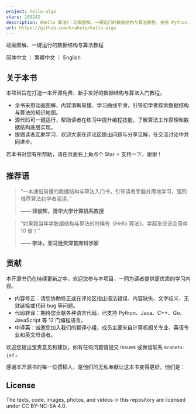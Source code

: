 ```yaml
---
project: hello-algo
stars: 109242
description: 《Hello 算法》：动画图解、一键运行的数据结构与算法教程。支持 Python, Java, C++, C, C#, JS, Go, Swift, Rust, Ruby, Kotlin, TS, Dart 代码。简体版和繁体版同步更新，English version ongoing
url: https://github.com/krahets/hello-algo
---
```


  
动画图解、一键运行的数据结构与算法教程

简体中文 ｜ 繁體中文 ｜ English

关于本书
----

本项目旨在打造一本开源免费、新手友好的数据结构与算法入门教程。

-   全书采用动画图解，内容清晰易懂、学习曲线平滑，引导初学者探索数据结构与算法的知识地图。
-   源代码可一键运行，帮助读者在练习中提升编程技能，了解算法工作原理和数据结构底层实现。
-   提倡读者互助学习，欢迎大家在评论区提出问题与分享见解，在交流讨论中共同进步。

若本书对您有所帮助，请在页面右上角点个 Star ⭐ 支持一下，谢谢！

推荐语
---

> “一本通俗易懂的数据结构与算法入门书，引导读者手脑并用地学习，强烈推荐算法初学者阅读。”
> 
> **—— 邓俊辉，清华大学计算机系教授**

> “如果我当年学数据结构与算法的时候有《Hello 算法》，学起来应该会简单 10 倍！”
> 
> **—— 李沐，亚马逊资深首席科学家**

贡献
--

本开源书仍在持续更新之中，欢迎您参与本项目，一同为读者提供更优质的学习内容。

-   内容修正：请您协助修正或在评论区指出语法错误、内容缺失、文字歧义、无效链接或代码 bug 等问题。
-   代码转译：期待您贡献各种语言代码，已支持 Python、Java、C++、Go、JavaScript 等 12 门编程语言。
-   中译英：诚邀您加入我们的翻译小组，成员主要来自计算机相关专业、英语专业和英文母语者。

欢迎您提出宝贵意见和建议，如有任何问题请提交 Issues 或微信联系 `krahets-jyd` 。

感谢本开源书的每一位撰稿人，是他们的无私奉献让这本书变得更好，他们是：

License
-------

The texts, code, images, photos, and videos in this repository are licensed under CC BY-NC-SA 4.0.
